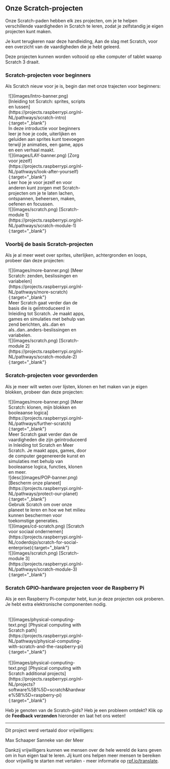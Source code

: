 ## Onze Scratch-projecten

Onze Scratch-paden hebben elk zes projecten, om je te helpen verschillende vaardigheden in Scratch te leren, zodat je zelfstandig je eigen projecten kunt maken.

Je kunt terugkeren naar deze handleiding, Aan de slag met Scratch, voor een overzicht van de vaardigheden die je hebt geleerd.

Deze projecten kunnen worden voltooid op elke computer of tablet waarop Scratch 3 draait.

### Scratch-projecten voor beginners

Als Scratch nieuw voor je is, begin dan met onze trajecten voor beginners:

<div style="display: inline-block; max-width: 250px; float: left; padding-left: 10px;">
![](images/Intro-banner.png)
[Inleiding tot Scratch: sprites, scripts en lussen](https://projects.raspberrypi.org/nl-NL/pathways/scratch-intro){:target="_blank"}<br/>
In deze introductie voor beginners leer je hoe je code, uiterlijken en geluiden aan sprites kunt toevoegen terwijl je animaties, een game, apps en een verhaal maakt.
</div>

<div style="display: inline-block; max-width: 250px; float: left; padding-left: 10px;">
![](images/LAY-banner.png)
[Zorg voor jezelf](https://projects.raspberrypi.org/nl-NL/pathways/look-after-yourself){:target="_blank"}<br/>
Leer hoe je voor jezelf en voor anderen kunt zorgen met Scratch-projecten om je te laten lachen, ontspannen, beheersen, maken, oefenen en focussen.
</div>

<div style="display: inline-block; max-width: 250px; float: left; padding-left: 10px;">
![](images/scratch.png)
[Scratch-module 1](https://projects.raspberrypi.org/nl-NL/pathways/scratch-module-1){:target="_blank"}
</div>

<br clear="both"/>

### Voorbij de basis Scratch-projecten

Als je al meer weet over sprites, uiterlijken, achtergronden en loops, probeer dan deze projecten:

<div style="display: inline-block; max-width: 250px; float: left; padding-left: 10px;">
![](images/more-banner.png)
[Meer Scratch: zenden, beslissingen en variabelen](https://projects.raspberrypi.org/nl-NL/pathways/more-scratch){:target="_blank"}<br/>
Meer Scratch gaat verder dan de basis die is geïntroduceerd in Inleiding tot Scratch. Je maakt apps, games en simulaties met behulp van zend berichten, als..dan en als..dan..anders-beslissingen en variabelen.
</div>

<div style="display: inline-block; max-width: 250px; float: left; padding-left: 10px;">
![](images/scratch.png)
[Scratch-module 2](https://projects.raspberrypi.org/nl-NL/pathways/scratch-module-2){:target="_blank"}<br/>
</div>

<br clear="both"/>

### Scratch-projecten voor gevorderden

Als je meer wilt weten over lijsten, klonen en het maken van je eigen blokken, probeer dan deze projecten:

<div style="display: inline-block; max-width: 250px; float: left; padding-left: 10px;">
![](images/more-banner.png)
[Meer Scratch: klonen, mijn blokken en booleaanse logica](https://projects.raspberrypi.org/nl-NL/pathways/further-scratch){:target="_blank"}<br/>
Meer Scratch gaat verder dan de vaardigheden die zijn geïntroduceerd in Inleiding tot Scratch en Meer Scratch. Je maakt apps, games, door de computer gegenereerde kunst en simulaties met behulp van booleaanse logica, functies, klonen en meer.
</div>

<div style="display: inline-block; max-width: 250px; float: left; padding-left: 10px;">
![desc](images/POP-banner.png)
[Bescherm onze planeet](https://projects.raspberrypi.org/nl-NL/pathways/protect-our-planet){:target="_blank"}<br/>
Gebruik Scratch om over onze planeet te leren en hoe we het milieu kunnen beschermen voor toekomstige generaties.
</div>

<div style="display: inline-block; max-width: 250px; float: left; padding-left: 10px;">
![](images/cd-scratch.png)
[Scratch voor sociaal ondernemen](https://projects.raspberrypi.org/nl-NL/coderdojo/scratch-for-social-enterprise){:target="_blank"}<br/>
</div>

<div style="display: inline-block; max-width: 250px; float: left; padding-left: 10px;">
![](images/scratch.png)
[Scratch-module 3](https://projects.raspberrypi.org/nl-NL/pathways/scratch-module-3){:target="_blank"}<br/>
</div>

<br clear="both"/>

### Scratch GPIO-hardware projecten voor de Raspberry Pi

Als je een Raspberry Pi-computer hebt, kun je deze projecten ook proberen. Je hebt extra elektronische componenten nodig.

<div style="display: inline-block; max-width: 250px; float: left; padding-left: 10px;"><br/>
![](images/physical-computing-text.png)
[Physical computing with Scratch path](https://projects.raspberrypi.org/nl-NL/pathways/physical-computing-with-scratch-and-the-raspberry-pi){:target="_blank"}
</div>

<div style="display: inline-block; max-width: 250px; float: left; padding-left: 10px;"><br/>
![](images/physical-computing-text.png)
[Physical computing with Scratch additional projects](https://projects.raspberrypi.org/nl-NL/projects?software%5B%5D=scratch&hardware%5B%5D=raspberry-pi){:target="_blank"}
</div>

<br clear="both"/>

Heb je genoten van de Scratch-gids? Heb je een probleem ontdekt? Klik op de **Feedback verzenden** hieronder en laat het ons weten!

***
Dit project werd vertaald door vrijwilligers:

Max Schaaper
Sanneke van der Meer

Dankzij vrijwilligers kunnen we mensen over de hele wereld de kans geven om in hun eigen taal te leren. Jij kunt ons helpen meer mensen te bereiken door vrijwillig te starten met vertalen - meer informatie op [rpf.io/translate](https://rpf.io/translate).
